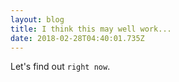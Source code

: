 ```yaml
---
layout: blog
title: I think this may well work...
date: 2018-02-28T04:40:01.735Z
---
```

Let's find out `right now`.
